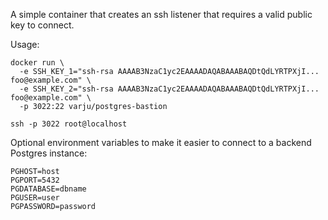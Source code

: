A simple container that creates an ssh listener that requires a valid public key to connect.

Usage:

```
docker run \
  -e SSH_KEY_1="ssh-rsa AAAAB3NzaC1yc2EAAAADAQABAAABAQDtQdLYRTPXjI... foo@example.com" \
  -e SSH_KEY_2="ssh-rsa AAAAB3NzaC1yc2EAAAADAQABAAABAQDtQdLYRTPXjI... foo@example.com" \
  -p 3022:22 varju/postgres-bastion

ssh -p 3022 root@localhost
```

Optional environment variables to make it easier to connect to a backend Postgres instance:

```
PGHOST=host
PGPORT=5432
PGDATABASE=dbname
PGUSER=user
PGPASSWORD=password
```
